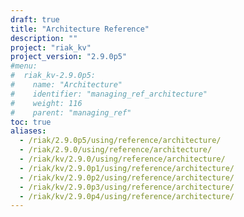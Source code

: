 ```yaml
---
draft: true
title: "Architecture Reference"
description: ""
project: "riak_kv"
project_version: "2.9.0p5"
#menu:
#  riak_kv-2.9.0p5:
#    name: "Architecture"
#    identifier: "managing_ref_architecture"
#    weight: 116
#    parent: "managing_ref"
toc: true
aliases:
  - /riak/2.9.0p5/using/reference/architecture/
  - /riak/2.9.0/using/reference/architecture/
  - /riak/kv/2.9.0/using/reference/architecture/
  - /riak/kv/2.9.0p1/using/reference/architecture/
  - /riak/kv/2.9.0p2/using/reference/architecture/
  - /riak/kv/2.9.0p3/using/reference/architecture/
  - /riak/kv/2.9.0p4/using/reference/architecture/
---
```



<!-- TODO: Content -->
